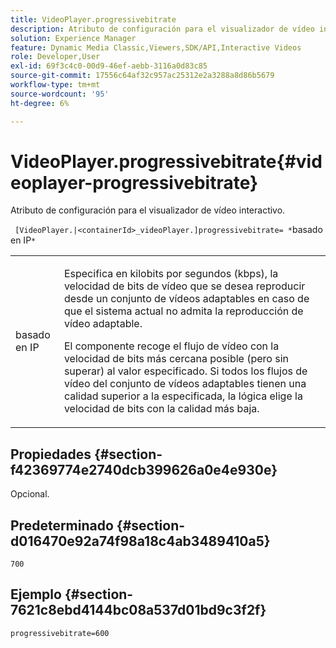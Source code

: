 ```yaml
---
title: VideoPlayer.progressivebitrate
description: Atributo de configuración para el visualizador de vídeo interactivo.
solution: Experience Manager
feature: Dynamic Media Classic,Viewers,SDK/API,Interactive Videos
role: Developer,User
exl-id: 69f3c4c0-00d9-46ef-aebb-3116a0d83c85
source-git-commit: 17556c64af32c957ac25312e2a3288a8d86b5679
workflow-type: tm+mt
source-wordcount: '95'
ht-degree: 6%

---
```


# VideoPlayer.progressivebitrate{#videoplayer-progressivebitrate}

Atributo de configuración para el visualizador de vídeo interactivo.

` [VideoPlayer.|<containerId>_videoPlayer.]progressivebitrate= *`basado en IP`*`

<table id="table_C616483932C2482CA9794DDD7313FD7C"> 
 <tbody> 
  <tr> 
   <td colname="col1"> <p> <span class="codeph"> basado en IP</span> </p> </td> 
   <td colname="col2"> <p> Especifica en kilobits por segundos (kbps), la velocidad de bits de vídeo que se desea reproducir desde un conjunto de vídeos adaptables en caso de que el sistema actual no admita la reproducción de vídeo adaptable. </p> <p>El componente recoge el flujo de vídeo con la velocidad de bits más cercana posible (pero sin superar) al valor especificado. Si todos los flujos de vídeo del conjunto de vídeos adaptables tienen una calidad superior a la especificada, la lógica elige la velocidad de bits con la calidad más baja. </p> </td> 
  </tr> 
 </tbody> 
</table>

## Propiedades {#section-f42369774e2740dcb399626a0e4e930e}

Opcional.

## Predeterminado {#section-d016470e92a74f98a18c4ab3489410a5}

`700`

## Ejemplo {#section-7621c8ebd4144bc08a537d01bd9c3f2f}

```
progressivebitrate=600
```
